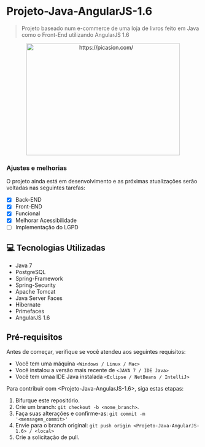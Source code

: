 # Projeto-Java-AngularJS-1.6
> Projeto baseado num e-commerce de uma loja de livros feito em Java como o Front-End utilizando AngularJS 1.6

<p align="center"><a href="https://picasion.com/"><img src="https://i.picasion.com/pic91/cf04c29db9dd099c58d381c3e1c4a906.gif" width="400" height="292" border="0" alt="https://picasion.com/" /></a><br /><a href="https://picasion.com/"></a></p>

### Ajustes e melhorias

O projeto ainda está em desenvolvimento e as próximas atualizações serão voltadas nas seguintes tarefas:

- [x] Back-END
- [x] Front-END
- [x] Funcional
- [x] Melhorar Acessibilidade
- [ ] Implementação do LGPD

## 💻 Tecnologias Utilizadas
 - Java 7
 - PostgreSQL
 - Spring-Framework
 - Spring-Security
 - Apache Tomcat
 - Java Server Faces
 - Hibernate
 - Primefaces
 - AngularJS 1.6
 
 ## Pré-requisitos
 
 Antes de começar, verifique se você atendeu aos seguintes requisitos:
* Você tem uma máquina `<Windows / Linux / Mac>`
* Você instalou a versão mais recente de `<JAVA 7 / IDE Java>`
* Você tem umaa IDE Java instalada `<Eclipse / NetBeans / IntelliJ>`

Para contribuir com <Projeto-Java-AngularJS-1.6>, siga estas etapas:

1. Bifurque este repositório.
2. Crie um branch: `git checkout -b <nome_branch>`.
3. Faça suas alterações e confirme-as: `git commit -m '<mensagem_commit>'`
4. Envie para o branch original: `git push origin <Projeto-Java-AngularJS-1.6> / <local>`
5. Crie a solicitação de pull.
